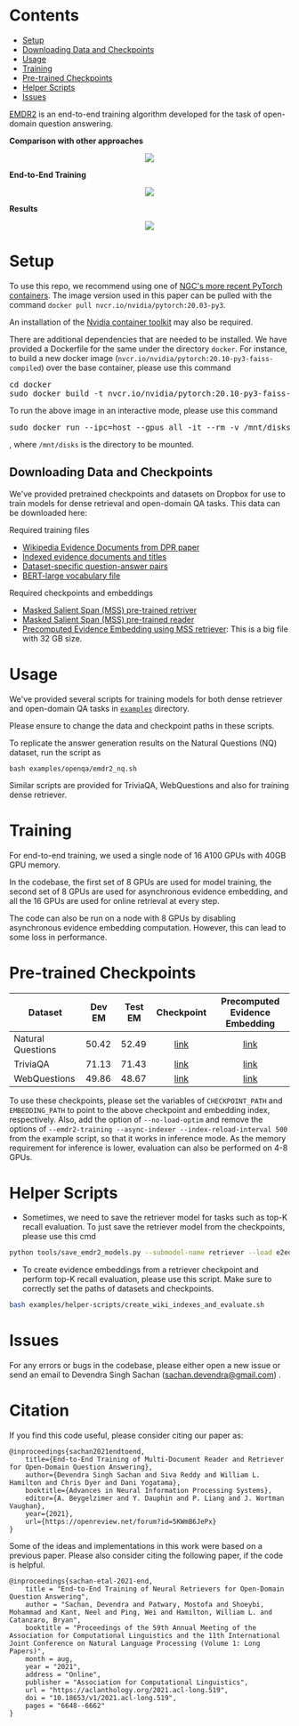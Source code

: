 

<a id="contents"></a>
# Contents
<!-- MarkdownTOC -->

- [Setup](#setup)
- [Downloading Data and Checkpoints](#downloading-data-and-checkpoints)
- [Usage](#usage)
- [Training](#training)
- [Pre-trained Checkpoints](#pre-trained-checkpoints)
- [Helper Scripts](#helper-scripts)
- [Issues](#issues)

<!-- /MarkdownTOC -->


[EMDR2](https://arxiv.org/abs/2106.05346) is an end-to-end training algorithm developed for the task of open-domain question answering. 


**Comparison with other approaches**
<p align="center">
  <img src="images/cmp-small.png">
</p>


**End-to-End Training**
<p align="center">
  <img src="images/training-small.png">
</p>


**Results**
<p align="center">
  <img src="images/results-small.png">
</p>


<a id="setup"></a>
# Setup

To use this repo, we recommend using one of [NGC's more recent PyTorch containers](https://catalog.ngc.nvidia.com/orgs/nvidia/containers/pytorch/tags). 
The image version used in this paper can be pulled with the command `docker pull nvcr.io/nvidia/pytorch:20.03-py3`. 

An installation of the [Nvidia container toolkit](https://docs.nvidia.com/datacenter/cloud-native/container-toolkit/install-guide.html#install-guide) may also be required.

There are additional dependencies that are needed to be installed. We have provided a Dockerfile for the same under the directory `docker`.
For instance, to build a new docker image (`nvcr.io/nvidia/pytorch:20.10-py3-faiss-compiled`) over the base container, please use this command
<pre>
cd docker
sudo docker build -t nvcr.io/nvidia/pytorch:20.10-py3-faiss-compiled .
</pre>

To run the above image in an interactive mode, please use this command
<pre>
sudo docker run --ipc=host --gpus all -it --rm -v /mnt/disks:/mnt/disks nvcr.io/nvidia/pytorch:20.10-py3-faiss-compiled bash
</pre>
, where `/mnt/disks` is the directory to be mounted.

<a id="downloading-data-and-checkpoints"></a>
## Downloading Data and Checkpoints
We've provided pretrained checkpoints and datasets on Dropbox for use to train models for dense retrieval and open-domain QA tasks. 
This data can be downloaded here:

Required training files
- [Wikipedia Evidence Documents from DPR paper](https://www.dropbox.com/s/bezryc9win2bha1/psgs_w100.tar.gz)
- [Indexed evidence documents and titles](https://www.dropbox.com/s/nc49dkno8o3pgb3/evidence-wikipedia-indexed-mmap.tar.gz)
- [Dataset-specific question-answer pairs](https://www.dropbox.com/s/gm0y3lx1wv0uxx2/qas.tar.gz)
- [BERT-large vocabulary file](https://www.dropbox.com/s/ttblv1uggd4cijt/bert-large-uncased-vocab.txt)

Required checkpoints and embeddings
- [Masked Salient Span (MSS) pre-trained retriver](https://www.dropbox.com/s/069xj395ftxv4hz/mss-emdr2-retriever-base-steps82k.tar.gz)
- [Masked Salient Span (MSS) pre-trained reader](https://www.dropbox.com/s/33lm2685ifpei4l/mss-emdr2-reader-base-steps82k.tar.gz)
- [Precomputed Evidence Embedding using MSS retriever](https://www.dropbox.com/s/y7rg8u41yavje0y/psgs_w100_emdr2-retriever-base-steps82k_full-wikipedia_base.pkl): This is a big file with 32 GB size.


<a id="usage"></a>
# Usage

We've provided several scripts for training models for both dense retriever and open-domain QA tasks in [`examples`](./examples) directory.

Please ensure to change the data and checkpoint paths in these scripts.

To replicate the answer generation results on the Natural Questions (NQ) dataset, run the script as
```
bash examples/openqa/emdr2_nq.sh
```

Similar scripts are provided for TriviaQA, WebQuestions and also for training dense retriever.

<a id="training"></a>
# Training

For end-to-end training, we used a single node of 16 A100 GPUs with 40GB GPU memory.

In the codebase, the first set of 8 GPUs are used for model training, the second set of 8 GPUs are used for asynchronous evidence embedding, and all the 16 GPUs are used for online retrieval at every step. 
 
The code can also be run on a node with 8 GPUs by disabling asynchronous evidence embedding computation. However, this can lead to some loss in performance.


<a id="pre-trained-checkpoints"></a>
# Pre-trained Checkpoints

Dataset | Dev EM | Test EM | Checkpoint | Precomputed Evidence Embedding
--------|--------|---------|:-----------:|:-------------------------:
Natural Questions | 50.42 | 52.49 | [link](https://www.dropbox.com/s/kqc4e8kjx5bxebv/iter_0009896.tar.gz) | [link](https://www.dropbox.com/s/pbejkxpjz4791s7/nq-ssm-step9000.pkl)
TriviaQA | 71.13 | 71.43 | [link](https://www.dropbox.com/s/88qeuutqdiai218/iter_0003250.tar.gz) | [link](https://www.dropbox.com/s/tlt7xhcb2n8tslk/trivia-ssm-step2500.pkl)
WebQuestions | 49.86 | 48.67 | [link](https://www.dropbox.com/s/dj7f3o6o2gk6l26/iter_0003408.tar.gz) | [link](https://www.dropbox.com/s/lza8ziq2yj992ru/webq-ssm-step2500.pkl)

To use these checkpoints, please set the variables of `CHECKPOINT_PATH` and `EMBEDDING_PATH` to point to the above checkpoint and embedding index, respectively. 
Also, add the option of `--no-load-optim` and remove the options of `--emdr2-training --async-indexer --index-reload-interval 500` from the example script, so that it works in inference mode.
As the memory requirement for inference is lower, evaluation can also be performed on 4-8 GPUs.


<a id="helper-scripts"></a>
# Helper Scripts

- Sometimes, we need to save the retriever model for tasks such as top-K recall evaluation. To just save the retriever model from the checkpoints, please use this cmd

```bash
python tools/save_emdr2_models.py --submodel-name retriever --load e2eqa/trivia --save e2eqa/trivia/retriever/
```

- To create evidence embeddings from a retriever checkpoint and perform top-K recall evaluation, please use this script. Make sure to correctly set the paths of datasets and checkpoints.

```bash 
bash examples/helper-scripts/create_wiki_indexes_and_evaluate.sh
```

<a id="issues"></a>
# Issues

For any errors or bugs in the codebase, please either open a new issue or send an email to Devendra Singh Sachan (sachan.devendra@gmail.com) . 

# Citation

If you find this code useful, please consider citing our paper as:

```
@inproceedings{sachan2021endtoend,
    title={End-to-End Training of Multi-Document Reader and Retriever for Open-Domain Question Answering},
    author={Devendra Singh Sachan and Siva Reddy and William L. Hamilton and Chris Dyer and Dani Yogatama},
    booktitle={Advances in Neural Information Processing Systems},
    editor={A. Beygelzimer and Y. Dauphin and P. Liang and J. Wortman Vaughan},
    year={2021},
    url={https://openreview.net/forum?id=5KWmB6JePx}
}
```

Some of the ideas and implementations in this work were based on a previous paper. 
Please also consider citing the following paper, if the code is helpful.

```
@inproceedings{sachan-etal-2021-end,
    title = "End-to-End Training of Neural Retrievers for Open-Domain Question Answering",
    author = "Sachan, Devendra and Patwary, Mostofa and Shoeybi, Mohammad and Kant, Neel and Ping, Wei and Hamilton, William L. and Catanzaro, Bryan",
    booktitle = "Proceedings of the 59th Annual Meeting of the Association for Computational Linguistics and the 11th International Joint Conference on Natural Language Processing (Volume 1: Long Papers)",
    month = aug,
    year = "2021",
    address = "Online",
    publisher = "Association for Computational Linguistics",
    url = "https://aclanthology.org/2021.acl-long.519",
    doi = "10.18653/v1/2021.acl-long.519",
    pages = "6648--6662"
}
```